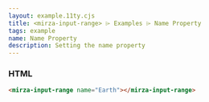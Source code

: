 ```yaml
---
layout: example.11ty.cjs
title: <mirza-input-range> ⌲ Examples ⌲ Name Property
tags: example
name: Name Property
description: Setting the name property
---
```


<mirza-input-range name="Earth"></mirza-input-range>

<h3>HTML</h3>

```html
<mirza-input-range name="Earth"></mirza-input-range>
```
